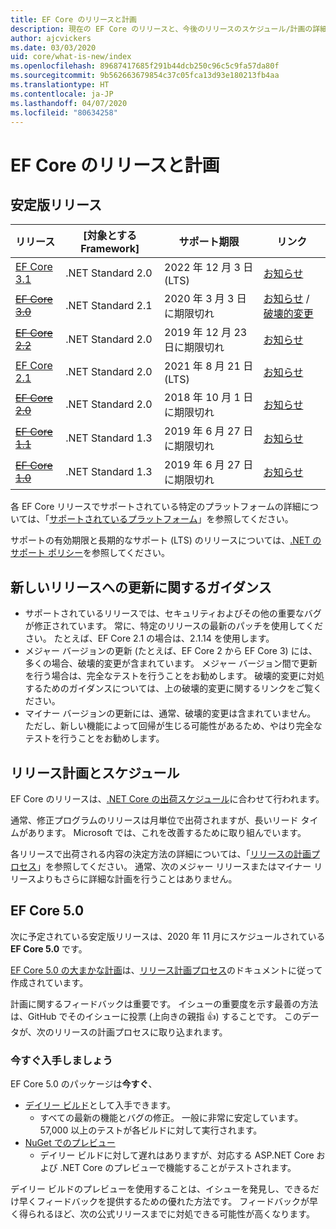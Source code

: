 ```yaml
---
title: EF Core のリリースと計画
description: 現在の EF Core のリリースと、今後のリリースのスケジュール/計画の詳細
author: ajcvickers
ms.date: 03/03/2020
uid: core/what-is-new/index
ms.openlocfilehash: 89687417685f291b44dcb250c96c5c9fa57da80f
ms.sourcegitcommit: 9b562663679854c37c05fca13d93e180213fb4aa
ms.translationtype: HT
ms.contentlocale: ja-JP
ms.lasthandoff: 04/07/2020
ms.locfileid: "80634258"
---
```

# <a name="ef-core-releases-and-planning"></a>EF Core のリリースと計画

## <a name="stable-releases"></a>安定版リリース

| リリース | [対象とする Framework] | サポート期限 | リンク
|:--------|------------------|-----------------|------
| [EF Core 3.1](https://www.nuget.org/packages/Microsoft.EntityFrameworkCore/3.1.3) | .NET Standard 2.0 | 2022 年 12 月 3 日 (LTS) | [お知らせ](https://devblogs.microsoft.com/dotnet/announcing-entity-framework-core-3-1-and-entity-framework-6-4/)
| ~~[EF Core 3.0](https://www.nuget.org/packages/Microsoft.EntityFrameworkCore/3.0.3)~~ | .NET Standard 2.1 | 2020 年 3 月 3 日に期限切れ | [お知らせ](https://devblogs.microsoft.com/dotnet/announcing-ef-core-3-0-and-ef-6-3-general-availability/) / [破壊的変更](ef-core-3.0/breaking-changes.md)
| ~~[EF Core 2.2](https://www.nuget.org/packages/Microsoft.EntityFrameworkCore/2.2.6)~~ | .NET Standard 2.0 | 2019 年 12 月 23 日に期限切れ | [お知らせ](https://devblogs.microsoft.com/dotnet/announcing-entity-framework-core-2-2/)
| [EF Core 2.1](https://www.nuget.org/packages/Microsoft.EntityFrameworkCore/2.1.14) | .NET Standard 2.0 | 2021 年 8 月 21 日 (LTS) | [お知らせ](https://devblogs.microsoft.com/dotnet/announcing-entity-framework-core-2-1/)
| ~~[EF Core 2.0](https://www.nuget.org/packages/Microsoft.EntityFrameworkCore/2.0.3)~~ | .NET Standard 2.0 | 2018 年 10 月 1 日に期限切れ | [お知らせ](https://devblogs.microsoft.com/dotnet/announcing-entity-framework-core-2-0/)
| ~~[EF Core 1.1](https://www.nuget.org/packages/Microsoft.EntityFrameworkCore/1.1.6)~~ | .NET Standard 1.3 | 2019 年 6 月 27 日に期限切れ | [お知らせ](https://devblogs.microsoft.com/dotnet/announcing-entity-framework-core-1-1/)
| ~~[EF Core 1.0](https://www.nuget.org/packages/Microsoft.EntityFrameworkCore/1.0.6)~~ | .NET Standard 1.3 | 2019 年 6 月 27 日に期限切れ | [お知らせ](https://devblogs.microsoft.com/dotnet/entity-framework-core-1-0-0-available/)

各 EF Core リリースでサポートされている特定のプラットフォームの詳細については、「[サポートされているプラットフォーム](../platforms/index.md)」を参照してください。

サポートの有効期限と長期的なサポート (LTS) のリリースについては、[.NET のサポート ポリシー](https://dotnet.microsoft.com/platform/support/policy/dotnet-core)を参照してください。

## <a name="guidance-on-updating-to-new-releases"></a>新しいリリースへの更新に関するガイダンス

* サポートされているリリースでは、セキュリティおよびその他の重要なバグが修正されています。 常に、特定のリリースの最新のパッチを使用してください。 たとえば、EF Core 2.1 の場合は、2.1.14 を使用します。
* メジャー バージョンの更新 (たとえば、EF Core 2 から EF Core 3) には、多くの場合、破壊的変更が含まれています。 メジャー バージョン間で更新を行う場合は、完全なテストを行うことをお勧めします。 破壊的変更に対処するためのガイダンスについては、上の破壊的変更に関するリンクをご覧ください。
* マイナー バージョンの更新には、通常、破壊的変更は含まれていません。 ただし、新しい機能によって回帰が生じる可能性があるため、やはり完全なテストを行うことをお勧めします。

## <a name="release-planning-and-schedules"></a>リリース計画とスケジュール

EF Core のリリースは、[.NET Core の出荷スケジュール](https://github.com/dotnet/core/blob/master/roadmap.md)に合わせて行われます。

通常、修正プログラムのリリースは月単位で出荷されますが、長いリード タイムがあります。
Microsoft では、これを改善するために取り組んでいます。

各リリースで出荷される内容の決定方法の詳細については、「[リリースの計画プロセス](release-planning.md)」を参照してください。
通常、次のメジャー リリースまたはマイナー リリースよりもさらに詳細な計画を行うことはありません。

## <a name="ef-core-50"></a>EF Core 5.0

次に予定されている安定版リリースは、2020 年 11 月にスケジュールされている **EF Core 5.0** です。

[EF Core 5.0 の大まかな計画](ef-core-5.0/plan.md)は、[リリース計画プロセス](release-planning.md)のドキュメントに従って作成されています。

計画に関するフィードバックは重要です。
イシューの重要度を示す最善の方法は、GitHub でそのイシューに投票 (上向きの親指 👍) することです。
このデータが、次のリリースの計画プロセスに取り込まれます。

### <a name="get-it-now"></a>今すぐ入手しましょう

EF Core 5.0 のパッケージは**今すぐ**、

* [デイリー ビルド](https://github.com/dotnet/aspnetcore/blob/master/docs/DailyBuilds.md)として入手できます。
  * すべての最新の機能とバグの修正。 一般に非常に安定しています。57,000 以上のテストが各ビルドに対して実行されます。
* [NuGet でのプレビュー](https://www.nuget.org/packages/Microsoft.EntityFrameworkCore)
  * デイリー ビルドに対して遅れはありますが、対応する ASP.NET Core および .NET Core のプレビューで機能することがテストされます。

デイリー ビルドのプレビューを使用することは、イシューを発見し、できるだけ早くフィードバックを提供するための優れた方法です。
フィードバックが早く得られるほど、次の公式リリースまでに対処できる可能性が高くなります。
